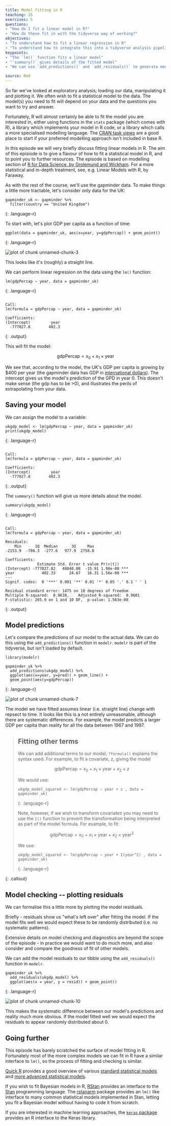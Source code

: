 ```yaml
---
title: Model fitting in R
teaching: 15
exercises: 5
questions:
- "How do I fit a linear model in R?"
- "How do these fit in with the tidyverse way of working?"
objectives:
- "To understand how to fit a linear regression in R"
- "To understand how to integrate this into a tidyverse analysis pipeline"
keypoints:
- "The `lm()` function fits a linear model"
- "`summary()` gives details of the fitted model"
- "We can use `add_predictions()` and `add_residuals()` to generate model predictions and calculate residuals"

source: Rmd
---
```


So far we've looked at exploratory analysis; loading our data, manipulating it and plotting it.  We often wish to fit a statistical model to the data.   The model(s) you need to fit will depend on your data and the questions you want to try and answer.

Fortunately, R will almost certainly be able to fit the model you are interested in, either using functions in the `stats` package (which comes with R), a library which implements your model in R code, or a library which calls a more specialised modelling language.   The [CRAN task views](https://cran.r-project.org/web/views/) are a good place to start if your preferred modelling approach isn't included in base R.

In this episode we will very briefly discuss fitting linear models in R.  The aim of this episiode is to give a flavour of how to fit a statistical model in R, and to point you to
further resources.  The episode is based on modelling section of [R for Data Science, by Grolemund and Wickham](http://r4ds.had.co.nz/).    For a more statistical and in-depth treatment, see, e.g. Linear Models with R, by Faraway.



As with the rest of the course, we'll use the gapminder data.  To make things a little 
more tractable, let's consider only data for the UK:


~~~
gapminder_uk <- gapminder %>% 
  filter(country == "United Kingdom")
~~~
{: .language-r}

To start with, let's plot GDP per capita as a function of time:


~~~
ggplot(data = gapminder_uk, aes(x=year, y=gdpPercap)) + geom_point()
~~~
{: .language-r}

<img src="../fig/rmd-10-unnamed-chunk-3-1.png" title="plot of chunk unnamed-chunk-3" alt="plot of chunk unnamed-chunk-3" style="display: block; margin: auto;" />

This looks like it's (roughly) a straight line.

We can perform linear regression on the data using the `lm()` function:


~~~
lm(gdpPercap ~ year, data = gapminder_uk)
~~~
{: .language-r}



~~~

Call:
lm(formula = gdpPercap ~ year, data = gapminder_uk)

Coefficients:
(Intercept)         year  
  -777027.8        402.3  
~~~
{: .output}

This will fit the model:

$$\mbox{gdpPercap} = x_0 + x_1 \times \mbox{year}$$

We see that, according to the model, the UK's GDP per capita is growing by $400 per year (the gapminder data has GDP in [international dollars](https://en.wikipedia.org/wiki/Geary%E2%80%93Khamis_dollar)).  The intercept gives us the model's prediction of the GPD in year 0.  This doesn't make sense (the gdp has to be >0), and illustrates the perils of extrapolating from your data.   

## Saving your model

We can assign the model to a variable:


~~~
ukgdp_model <- lm(gdpPercap ~ year, data = gapminder_uk)
print(ukgdp_model)
~~~
{: .language-r}



~~~

Call:
lm(formula = gdpPercap ~ year, data = gapminder_uk)

Coefficients:
(Intercept)         year  
  -777027.8        402.3  
~~~
{: .output}

The `summary()` function will give us more details about the model. 


~~~
summary(ukgdp_model)
~~~
{: .language-r}



~~~

Call:
lm(formula = gdpPercap ~ year, data = gapminder_uk)

Residuals:
    Min      1Q  Median      3Q     Max 
-2153.9  -786.3  -277.6   977.9  2758.8 

Coefficients:
              Estimate Std. Error t value Pr(>|t|)    
(Intercept) -777027.82   48840.08  -15.91 1.98e-08 ***
year            402.33      24.67   16.31 1.56e-08 ***
---
Signif. codes:  0 '***' 0.001 '**' 0.01 '*' 0.05 '.' 0.1 ' ' 1

Residual standard error: 1475 on 10 degrees of freedom
Multiple R-squared:  0.9638,	Adjusted R-squared:  0.9601 
F-statistic: 265.9 on 1 and 10 DF,  p-value: 1.563e-08
~~~
{: .output}

## Model predictions

Let's compare the predictions of our model to the actual data.   We can do this using the `add_predictions()` function in `modelr`.  `modelr` is part of the tidyverse, but isn't loaded by default.


~~~
library(modelr)

gapminder_uk %>% 
  add_predictions(ukgdp_model) %>% 
  ggplot(aes(x=year, y=pred)) + geom_line() +
  geom_point(aes(y=gdpPercap))
~~~
{: .language-r}

<img src="../fig/rmd-10-unnamed-chunk-7-1.png" title="plot of chunk unnamed-chunk-7" alt="plot of chunk unnamed-chunk-7" style="display: block; margin: auto;" />

The model we have fitted assumes linear (i.e. straight line) change with repsect to time.
It looks like this is a not entirely unreasonable, although there are systematic differences.  For example, the model predicts a larger GDP per capita than reality for all the data between 1967 and 1997.   

> ## Fitting other terms
> 
> We can add additional terms to our model; `?formula()` explains the syntax used.  For example, to fit a covariate, z, giving the model 
> 
> $$\mbox{gdpPercap} = x_0 + x_1 \times \mbox{year} + x_2 \times z$$
> 
> We would use:
> 
> 
> ~~~
> ukgdp_model_squared <- lm(gdpPercap ~ year + z , data = gapminder_uk)
> ~~~
> {: .language-r}
> 
> Note, however, if we wish to transform covariates you may need to use the `I()` function
> to prevent the transformation being interpreted as part of the model formula.  For example, to fit:
> 
> $$\mbox{gdpPercap} = x_0 + x_1 \times \mbox{year} + x_2 \times \mbox{year}^2$$
> 
> We use: 
> 
> 
> ~~~
> ukgdp_model_squared <- lm(gdpPercap ~ year + I(year^2) , data = gapminder_uk)
> ~~~
> {: .language-r}
> 
{: .callout}

## Model checking -- plotting residuals

We can formalise this a little more by plotting the model residuals. 

Briefly - residuals show us "what's left over" after fitting the model. If the model 
fits well we would expect these to be randomly distributed (i.e. no systematic patterns).

Extensive details on model checking and diagnostics are beyond the scope of the episode - in practice we would want to do much more, and also consider and compare the goodness of fit of other models.

We can add the model residuals to our tibble using the `add_residuals()` function in
`modelr`. 


~~~
gapminder_uk %>% 
  add_residuals(ukgdp_model) %>% 
  ggplot(aes(x = year, y = resid)) + geom_point()
~~~
{: .language-r}

<img src="../fig/rmd-10-unnamed-chunk-10-1.png" title="plot of chunk unnamed-chunk-10" alt="plot of chunk unnamed-chunk-10" style="display: block; margin: auto;" />

This makes the systematic difference between our model's predictions and reality much more obvious.  If the model fitted well we would expect the residuals to appear randomly distributed about 0.

## Going further

This episode has barely scratched the surface of model fitting in R.  Fortunately most of the more complex models we can fit in R have a similar interface to `lm()`, so the process of fitting and checking is similar.

[Quick R](https://www.statmethods.net/) provides a good overview of various [standard statistical models](https://www.statmethods.net/stats/index.html) and [more advanced statistical models](https://www.statmethods.net/advstats/index.html).   

If you wish to fit Bayesian models in R, [RStan](http://mc-stan.org/users/interfaces/rstan) provides an interface to the [Stan](http://mc-stan.org) programming language.  The [rstanarm](https://cran.r-project.org/web/packages/rstanarm/index.html) package provides an `lm()` like interface to many common statistical models implemented in Stan, letting you fit a Bayesian model without having to code it from scratch.

If you are interested in machine learning approaches, the [`keras` package](https://keras.rstudio.com/) provides an R interface to the Keras library.






